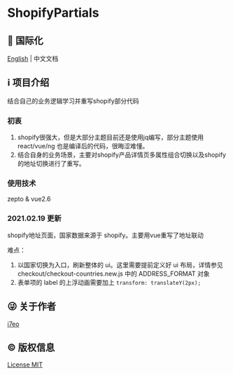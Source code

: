 # ShopifyPartials

## :large_blue_circle: 国际化

[English](README.md) | 中文文档

## :information_source: 项目介绍

结合自己的业务逻辑学习并重写shopify部分代码

### 初衷
1. shopify很强大，但是大部分主题目前还是使用jq编写，部分主题使用 react/vue/ng 也是编译后的代码，很晦涩难懂。
2. 结合自身的业务场景，主要对shopify产品详情页多属性组合切换以及shopify的地址切换进行了重写。

### 使用技术
zepto & vue2.6

### 2021.02.19 更新
shopify地址页面，国家数据来源于 shopify。主要用vue重写了地址联动

难点：
1. 以国家切换为入口，刷新整体的 ui。这里需要提前定义好 ui 布局，详情参见 checkout/checkout-countries.new.js 中的 ADDRESS_FORMAT 对象
2. 表单项的 label 的上浮动画需要加上 `transform: translateY(2px);`

## :stuck_out_tongue_winking_eye: 关于作者

[i7eo](https://i7eo.com/about/)

## :copyright: 版权信息

[License MIT](LICENSE)


